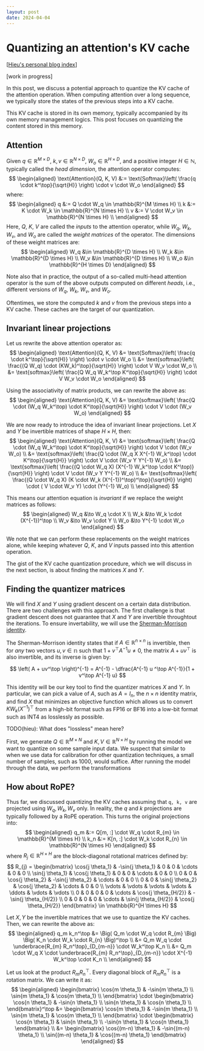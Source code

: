 ```yaml
---
layout: post
date: 2024-04-04
---
```


Quantizing an attention's KV cache
==================================

[[Hieu's personal blog index](./index)]

[work in progress]

In this post, we discuss a potential approach to quantize the KV cache of the
attention operation. When computing attention over a long sequence, we
typically store the states of the previous steps into a KV cache.

This KV cache is stored in its own memory, typically accompanied by its own
memory management logics. This post focuses on quantizing the content stored in
this memory.

## Attention
Given $q \in \mathbb{R}^{M \times D}$, $k, v \in \mathbb{R}^{N \times D}$, $W_o
\in \mathbb{R}^{H \times D}$, and a positive integer $H \in \mathbb{N}$,
typically called the *head dimension*, the attention operator computes:
$$
\begin{aligned}
\text{Attention}(Q, K, V)
  &:= \text{Softmax}\left(
      \frac{q \cdot k^\top}{\sqrt{H}}
    \right)
    \cdot v \cdot W_o
\end{aligned}
$$
where:
$$
\begin{aligned}
q &:= Q \cdot W_q \in \mathbb{R}^{M \times H} \\
k &:= K \cdot W_k \in \mathbb{R}^{N \times H} \\
v &:= V \cdot W_v \in \mathbb{R}^{N \times H} \\
\end{aligned}
$$
Here, $Q$, $K$, $V$ are called the *inputs* to the attention operator, while $W_q$,
$W_k$, $W_v$, and $W_o$ are called the *weight matrices* of the operator. The dimensions
of these weight matrices are:
$$
\begin{aligned}
W_q &\in \mathbb{R}^{D \times H} \\
W_k &\in \mathbb{R}^{D \times H} \\
W_v &\in \mathbb{R}^{D \times H} \\
W_o &\in \mathbb{R}^{H \times D}
\end{aligned}
$$

Note also that in practice, the output of a so-called multi-head attention
operator is the sum of the above outputs computed on different *heads*, i.e.,
different versions of $W_q$, $W_k$, $W_v$, and $W_o$.

Oftentimes, we store the computed $k$ and $v$ from the previous steps into a KV
cache. These caches are the target of our quantization.

## Invariant linear projections
Let us rewrite the above attention operator as:
$$
\begin{aligned}
\text{Attention}(Q, K, V)
  &= \text{Softmax}\left(
       \frac{q \cdot k^\top}{\sqrt{H}}
     \right)
     \cdot v \cdot W_o \\
  &= \text{softmax}\left(
       \frac{(Q W_q) \cdot (KW_k)^\top}{\sqrt{H}}
     \right)
     \cdot V W_v \cdot W_o \\
  &= \text{softmax}\left(
       \frac{Q W_q W_k^\top K^\top}{\sqrt{H}}
     \right)
     \cdot V W_v \cdot W_o
\end{aligned}
$$

Using the associativity of matrix products, we can rewrite the above as:
$$
\begin{aligned}
\text{Attention}(Q, K, V)
  &= \text{softmax}\left(
       \frac{Q \cdot (W_q W_k^\top) \cdot K^\top}{\sqrt{H}}
     \right)
     \cdot V \cdot (W_v W_o)
\end{aligned}
$$

We are now ready to introduce the idea of invariant linear projections.
Let $X$ and $Y$ be invertible matrices of shape $H \times H$, then:
$$
\begin{aligned}
\text{Attention}(Q, K, V)
  &= \text{softmax}\left(
       \frac{Q \cdot (W_q W_k^\top) \cdot K^\top}{\sqrt{H}}
     \right)
     \cdot V \cdot (W_v W_o) \\
  &= \text{softmax}\left(
       \frac{Q \cdot (W_q X X^{-1} W_k^\top) \cdot K^\top}{\sqrt{H}}
     \right)
     \cdot V \cdot (W_v Y Y^{-1} W_o) \\
  &= \text{softmax}\left(
       \frac{(Q \cdot W_q X) (X^{-1} W_k^\top \cdot K^\top)}{\sqrt{H}}
     \right)
     \cdot V \cdot (W_v Y Y^{-1} W_o) \\
  &= \text{softmax}\left(
       \frac{(Q \cdot W_q X) (K \cdot W_k (X^{-1})^\top)^\top}{\sqrt{H}}
     \right)
     \cdot ( V \cdot W_v Y) \cdot (Y^{-1} W_o) \\
\end{aligned}
$$

This means our attention equation is *invariant* if we replace the weight
matrices as follows:
$$
\begin{aligned}
W_q &\to W_q \cdot X  \\
W_k &\to W_k \cdot (X^{-1})^\top  \\
W_v &\to W_v \cdot Y  \\
W_o &\to Y^{-1} \cdot W_o
\end{aligned}
$$

We note that we can perform these replacements on the weight matrices alone, while
keeping whatever $Q$, $K$, and $V$ inputs passed into this attention operation.

The gist of the KV cache quantization procedure, which we will discuss in the
next section, is about finding the matrices $X$ and $Y$.

## Finding the quantizer matrices
We will find $X$ and $Y$ using gradient descent on a certain data distribution.
There are two challenges with this approach.  The first challenge is that
gradient descent does not guarantee that $X$ and $Y$ are invertible throughtout
the iterations. To ensure invertability, we will use the [Sherman-Morrison
identity](https://en.wikipedia.org/wiki/Sherman%E2%80%93Morrison_formula).

The Sherman-Morrison identity states that if $A \in \mathbb{R}^{n
\times n}$ is invertible, then for
*any* two vectors $u, v \in \mathbb{n}$ such that $1 + v^\top A^{-1} u \neq 0$,
the matrix $A + uv^{\top}$ is also invertible, and its inverse is given by:

$$
\left( A + uv^\top \right)^{-1}
= A^{-1} - \dfrac{A^{-1} u ^\top A^{-1}}{1 + v^\top A^{-1} u}
$$

This identity will be our key tool to find the quantizer matrices $X$ and $Y$.
In particular, we can pick a value of $A$, such as $A = I_{n}$, the $n \times n$
identity matrix, and find $X$ that minimizes an objective function which allows
us to convert $K W_k(X^{-1})^\top$ from a high-bit format such as FP16 or BF16
into a low-bit format such as INT4 as losslessly as possible.

TODO(hieu): What does "lossless" mean here?

First, we generate $Q \in \mathbb{R}^{M \times N}$ and $K, V \in \mathbb{R}^{N
\times H}$ by running the model we want to quantize on some sample input data.
We suspect that similar to when we use data for calibration for other quantization
techniques, a small number of samples, such as 1000, would suffice. After running
the model through the data, we perform the transformations

## How about RoPE?

Thus far, we discussed quantizing the KV caches assuming that `q, k, v` are
projected using $W_q, W_k, W_v$ only. In reality, the $q$ and $k$ projections
are typically followed by a RoPE operation. This turns the original projections
into:
$$
\begin{aligned}
q_m &:= Q[m, :] \cdot W_q \cdot R_{m} \in \mathbb{R}^{M \times H} \\
k_n &:= K[n, :] \cdot W_k \cdot R_{n} \in \mathbb{R}^{N \times H}
\end{aligned}
$$
where $R_{j} \in \mathbb{R}^{H \times H}$ are the block-diagonal rotational
matrices defined by:
$$
R_{j} =
\begin{bmatrix}
  \cos{j \theta_1} & -\sin{j \theta_1} & 0 & 0 & \cdots & 0 & 0 \\
  \sin{j \theta_1} &  \cos{j \theta_1} & 0 & 0 & \cdots & 0 & 0 \\
  0 & 0 & \cos{j \theta_2} & -\sin{j \theta_2} & \cdots & 0 & 0 \\
  0 & 0 & \sin{j \theta_2} &  \cos{j \theta_2} & \cdots & 0 & 0 \\
  \vdots & \vdots & \vdots & \vdots & \ddots & \vdots & \vdots  \\
  0 & 0 & 0 & 0 & \cdots & \cos{j \theta_{H/2}} & -\sin{j \theta_{H/2}} \\
  0 & 0 & 0 & 0 & \cdots & \sin{j \theta_{H/2}} &  \cos{j \theta_{H/2}}
\end{bmatrix}
\in \mathbb{R}^{H \times H}
$$

Let $X, Y$ be the invertible matrices that we use to quantize the KV caches.
Then, we can rewrite the above as:
$$
\begin{aligned}
  q_m k_n^\top
  &= \Big( Q_m \cdot W_q \cdot R_{m} \Big) \Big( K_n \cdot W_k \cdot R_{n} \Big)^\top \\
  &= Q_m W_q \cdot \underbrace{R_{m} R_n^\top}_{D_{m-n}} \cdot W_k^\top K_n \\
  &= Q_m \cdot W_q X \cdot \underbrace{R_{m} R_n^\top}_{D_{m-n}} \cdot X^{-1} W_k^\top \cdot K_n \\
\end{aligned}
$$

Let us look at the product $R_{m} R_n^\top$. Every diagonal block of $R_{m}
R_n^\top$ is a rotation matrix. We can write it as:
$$
\begin{aligned}
\begin{bmatrix}
  \cos{m \theta_1} & -\sin{m \theta_1} \\
  \sin{m \theta_1} &  \cos{m \theta_1} \\
\end{bmatrix}
\cdot
\begin{bmatrix}
  \cos{n \theta_1} & -\sin{n \theta_1} \\
  \sin{n \theta_1} &  \cos{n \theta_1} \\
\end{bmatrix}^\top
&=
\begin{bmatrix}
  \cos{m \theta_1} & -\sin{m \theta_1} \\
  \sin{m \theta_1} &  \cos{m \theta_1} \\
\end{bmatrix}
\cdot
\begin{bmatrix}
   \cos{n \theta_1} & \sin{n \theta_1} \\
  -\sin{n \theta_1} & \cos{n \theta_1}
\end{bmatrix} \\
&=
\begin{bmatrix}
  \cos{(m-n) \theta_1} & -\sin{(m-n) \theta_1} \\
  \sin{(m-n) \theta_1} &  \cos{(m-n) \theta_1}
\end{bmatrix}
\end{aligned}
$$